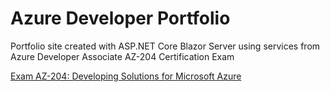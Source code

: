 # Azure Developer Portfolio

Portfolio site created with ASP.NET Core Blazor Server using services from Azure Developer Associate AZ-204 Certification Exam

[Exam AZ-204: Developing Solutions for Microsoft Azure](https://docs.microsoft.com/en-us/learn/certifications/exams/az-204)